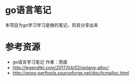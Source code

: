 # go语言笔记
本项目为go学习学习是做的笔记，将其分享出来

# 参考资源
+ go语言学习笔记 作者：雨痕
+ http://legendtkl.com/2017/04/02/golang-alloc/
+ http://goog-perftools.sourceforge.net/doc/tcmalloc.html